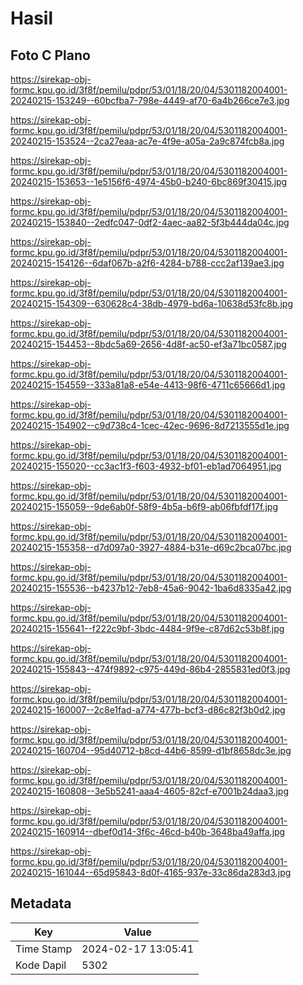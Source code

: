 # Hasil

## Foto C Plano

https://sirekap-obj-formc.kpu.go.id/3f8f/pemilu/pdpr/53/01/18/20/04/5301182004001-20240215-153249--60bcfba7-798e-4449-af70-6a4b266ce7e3.jpg

https://sirekap-obj-formc.kpu.go.id/3f8f/pemilu/pdpr/53/01/18/20/04/5301182004001-20240215-153524--2ca27eaa-ac7e-4f9e-a05a-2a9c874fcb8a.jpg

https://sirekap-obj-formc.kpu.go.id/3f8f/pemilu/pdpr/53/01/18/20/04/5301182004001-20240215-153653--1e5156f6-4974-45b0-b240-6bc869f30415.jpg

https://sirekap-obj-formc.kpu.go.id/3f8f/pemilu/pdpr/53/01/18/20/04/5301182004001-20240215-153840--2edfc047-0df2-4aec-aa82-5f3b444da04c.jpg

https://sirekap-obj-formc.kpu.go.id/3f8f/pemilu/pdpr/53/01/18/20/04/5301182004001-20240215-154126--6daf067b-a2f6-4284-b788-ccc2af139ae3.jpg

https://sirekap-obj-formc.kpu.go.id/3f8f/pemilu/pdpr/53/01/18/20/04/5301182004001-20240215-154309--630628c4-38db-4979-bd6a-10638d53fc8b.jpg

https://sirekap-obj-formc.kpu.go.id/3f8f/pemilu/pdpr/53/01/18/20/04/5301182004001-20240215-154453--8bdc5a69-2656-4d8f-ac50-ef3a71bc0587.jpg

https://sirekap-obj-formc.kpu.go.id/3f8f/pemilu/pdpr/53/01/18/20/04/5301182004001-20240215-154559--333a81a8-e54e-4413-98f6-4711c65666d1.jpg

https://sirekap-obj-formc.kpu.go.id/3f8f/pemilu/pdpr/53/01/18/20/04/5301182004001-20240215-154902--c9d738c4-1cec-42ec-9696-8d7213555d1e.jpg

https://sirekap-obj-formc.kpu.go.id/3f8f/pemilu/pdpr/53/01/18/20/04/5301182004001-20240215-155020--cc3ac1f3-f603-4932-bf01-eb1ad7064951.jpg

https://sirekap-obj-formc.kpu.go.id/3f8f/pemilu/pdpr/53/01/18/20/04/5301182004001-20240215-155059--9de6ab0f-58f9-4b5a-b6f9-ab06fbfdf17f.jpg

https://sirekap-obj-formc.kpu.go.id/3f8f/pemilu/pdpr/53/01/18/20/04/5301182004001-20240215-155358--d7d097a0-3927-4884-b31e-d69c2bca07bc.jpg

https://sirekap-obj-formc.kpu.go.id/3f8f/pemilu/pdpr/53/01/18/20/04/5301182004001-20240215-155536--b4237b12-7eb8-45a6-9042-1ba6d8335a42.jpg

https://sirekap-obj-formc.kpu.go.id/3f8f/pemilu/pdpr/53/01/18/20/04/5301182004001-20240215-155641--f222c9bf-3bdc-4484-9f9e-c87d62c53b8f.jpg

https://sirekap-obj-formc.kpu.go.id/3f8f/pemilu/pdpr/53/01/18/20/04/5301182004001-20240215-155843--474f9892-c975-449d-86b4-2855831ed0f3.jpg

https://sirekap-obj-formc.kpu.go.id/3f8f/pemilu/pdpr/53/01/18/20/04/5301182004001-20240215-160007--2c8e1fad-a774-477b-bcf3-d86c82f3b0d2.jpg

https://sirekap-obj-formc.kpu.go.id/3f8f/pemilu/pdpr/53/01/18/20/04/5301182004001-20240215-160704--95d40712-b8cd-44b6-8599-d1bf8658dc3e.jpg

https://sirekap-obj-formc.kpu.go.id/3f8f/pemilu/pdpr/53/01/18/20/04/5301182004001-20240215-160808--3e5b5241-aaa4-4605-82cf-e7001b24daa3.jpg

https://sirekap-obj-formc.kpu.go.id/3f8f/pemilu/pdpr/53/01/18/20/04/5301182004001-20240215-160914--dbef0d14-3f6c-46cd-b40b-3648ba49affa.jpg

https://sirekap-obj-formc.kpu.go.id/3f8f/pemilu/pdpr/53/01/18/20/04/5301182004001-20240215-161044--65d95843-8d0f-4165-937e-33c86da283d3.jpg


## Metadata

| Key        | Value               |
| ---------- | ------------------- |
| Time Stamp | 2024-02-17 13:05:41 |
| Kode Dapil | 5302                |



